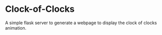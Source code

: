 # Clock-of-Clocks
A simple flask server to generate a webpage to display the clock of clocks animation.

